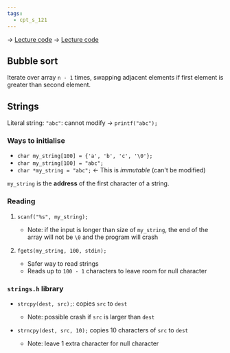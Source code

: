 ```yaml
---
tags:
  - cpt_s_121
---
```


-> [Lecture code](https://github.com/mathletedev/cpt_s/blob/main/121/lectures/2023-10-18)
-> [Lecture code](https://github.com/mathletedev/cpt_s/blob/main/121/lectures/2023-10-20)

## Bubble sort

Iterate over array `n - 1` times, swapping adjacent elements if first element is greater than second element.

## Strings

Literal string: `"abc"`: cannot modify -> `printf("abc");`

### Ways to initialise

- `char my_string[100] = {'a', 'b', 'c', '\0'};`
- `char my_string[100] = "abc";`
- `char *my_string = "abc";` <- This is *immutable* (can't be modified)

`my_string` is the **address** of the first character of a string.

### Reading

1. `scanf("%s", my_string);`
	- Note: if the input is longer than size of `my_string`, the end of the array will not be `\0` and the program will crash

2. `fgets(my_string, 100, stdin);`
	- Safer way to read strings
	- Reads up to `100 - 1` characters to leave room for null character

### `strings.h` library

- `strcpy(dest, src);`: copies `src` to `dest`
	- Note: possible crash if `src` is larger than `dest`

- `strncpy(dest, src, 10);` copies 10 characters of `src` to `dest`
	- Note: leave 1 extra character for null character